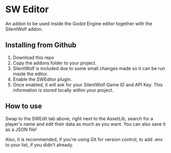 # SW Editor
An addon to be used inside the Godot Engine editor together with the SilentWolf addon.

## Installing from Github
1. Download this repo
2. Copy the addons folder to your project.
3. SilentWolf is included due to some small changes made so it can be run inside the editor.
4. Enable the SWEditor plugin.
5. Once enabled, it will ask for your SilentWolf Game ID and API Key. This information is stored locally within your project.

## How to use
Swap to the SWEdit tab above, right next to the AssetLib, search for a player's name and edit their data as much as you want. You can also save it as a JSON file!

Also, it is recommended, if you're using Git for version control, to add .env to your list, if you didn't already.